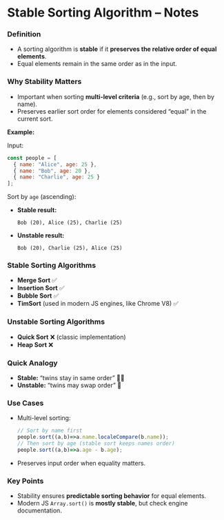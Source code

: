 # **Stable Sorting Algorithm – Notes**

### **Definition**

* A sorting algorithm is **stable** if it **preserves the relative order of equal elements**.
* Equal elements remain in the same order as in the input.


### **Why Stability Matters**

* Important when sorting **multi-level criteria** (e.g., sort by age, then by name).
* Preserves earlier sort order for elements considered “equal” in the current sort.

**Example:**

Input:

```js
const people = [
  { name: "Alice", age: 25 },
  { name: "Bob", age: 20 },
  { name: "Charlie", age: 25 }
];
```

Sort by `age` (ascending):

* **Stable result:**

  ```
  Bob (20), Alice (25), Charlie (25)
  ```
* **Unstable result:**

  ```
  Bob (20), Charlie (25), Alice (25)
  ```


### **Stable Sorting Algorithms**

* **Merge Sort** ✅
* **Insertion Sort** ✅
* **Bubble Sort** ✅
* **TimSort** (used in modern JS engines, like Chrome V8) ✅


### **Unstable Sorting Algorithms**

* **Quick Sort** ❌ (classic implementation)
* **Heap Sort** ❌


### **Quick Analogy**

* **Stable:** “twins stay in same order” 👯‍♂️
* **Unstable:** “twins may swap order” 🔀


### **Use Cases**

* Multi-level sorting:

  ```js
  // Sort by name first
  people.sort((a,b)=>a.name.localeCompare(b.name));
  // Then sort by age (stable sort keeps names order)
  people.sort((a,b)=>a.age - b.age);
  ```
* Preserves input order when equality matters.


### **Key Points**

* Stability ensures **predictable sorting behavior** for equal elements.
* Modern JS `Array.sort()` is **mostly stable**, but check engine documentation.


